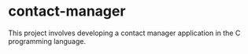 # contact-manager

This project involves developing a contact manager application in the C programming language.